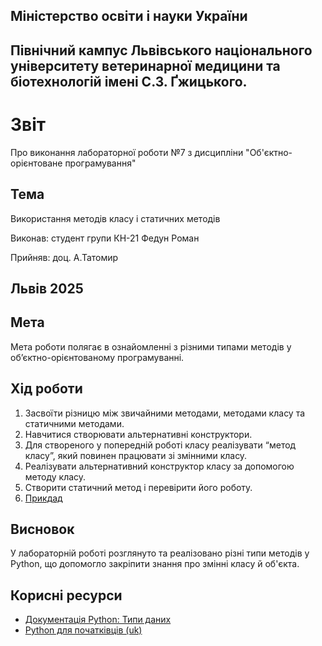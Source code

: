 ## Міністерство освіти і науки України

## Північний кампус Львівського національного університету ветеринарної медицини та біотехнологій імені С.З. Ґжицького.

# Звіт
Про виконання лабораторної роботи №7 з дисципліни "Об'єктно-орієнтоване програмування"

## Тема
Використання методів класу і статичних методів

Виконав: студент групи КН-21 Федун Роман

Прийняв: доц. А.Татомир

## Львів 2025

## Мета

Мета роботи полягає в ознайомленні з різними типами методів у об’єктно-орієнтованому програмуванні.

## Хід роботи

1. Засвоїти різницю між звичайними методами, методами класу та статичними методами.
2. Навчитися створювати альтернативні конструктори.
3. Для створеного у попередній роботі класу реалізувати “метод класу”, який повинен працювати зі змінними класу.
4. Реалізувати альтернативний конструктор класу за допомогою методу класу.
5. Створити статичний метод і перевірити його роботу.
6. [Прикдад](med.py)

## Висновок

У лабораторній роботі розглянуто та реалізовано різні типи методів у Python, що допомогло закріпити знання про змінні класу й об'єкта.

## Корисні ресурси

- [Документація Python: Типи даних](https://www.learnpython.org/en/Variables_and_Types)
- [Python для початківців (uk)](https://uk.wikipedia.org/wiki/Python)